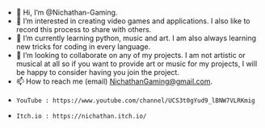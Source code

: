 - 👋 Hi, I’m @Nichathan-Gaming.
- 👀 I’m interested in creating video games and applications. I also like to record this process to share with others.
- 🌱 I’m currently learning python, music and art. I am also always learning new tricks for coding in every language.
- 💞️ I’m looking to collaborate on any of my projects. I am not artistic or musical at all so if you want to provide art or music for my projects, I will be happy to consider having you join the project.
- 📫 How to reach me (email) NichathanGaming@gmail.com.
-     YouTube : https://www.youtube.com/channel/UCS3t0gYud9_lBNW7VLRKmig
-     Itch.io : https://nichathan.itch.io/
